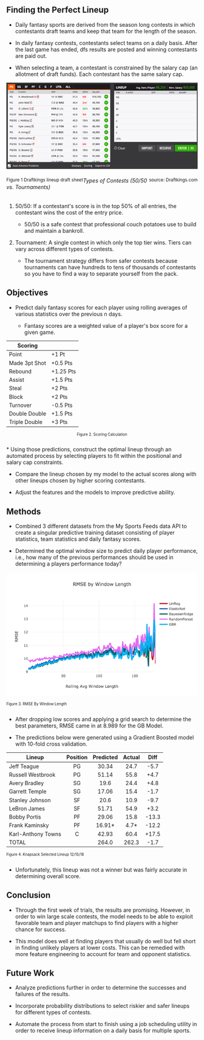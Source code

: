 ## Finding the Perfect Lineup
* Daily fantasy sports are derived from the season long contests in which contestants draft teams and keep that team for the length of the season.

* In daily fantasy contests, contestants select teams on a daily basis. After the last game has ended, dfs results are posted and winning contestants are paid out.

* When selecting a team, a contestant is constrained by the salary cap (an allotment of draft funds). Each contestant has the same salary cap.


![](images/empty_lineup_sheet.png)
<div id="expand-box">
<div id="expand-box-header" class="clearfix">
 <sup><span style="float: left;">Figure 1 Draftkings lineup draft sheet </span></sup>
 <sup><span style="float: right;">source: Draftkings.com</span></sup>
</div>

###### Types of Contests (50/50 vs. Tournaments)
1. 50/50: If a contestant's score is in the top 50% of all entries, the contestant wins the cost of the entry price.

      * 50/50 is a safe contest that professional couch potatoes use to build and maintain a bankroll.


2. Tournament: A single contest in which only the top tier wins. Tiers can vary across different types of contests.

      * The tournament strategy differs from safer contests because tournaments can have hundreds to tens of thousands of contestants so you have to find a way to separate yourself from the pack.

## Objectives
* Predict daily fantasy scores for each player using rolling averages of various statistics over the previous n days.

    * Fantasy scores are a weighted value of a player's box score for a given game.

<center>

| Scoring       |           |
|---------------|-----------|
| Point         | +1 Pt     |
| Made 3pt Shot | +0.5 Pts  |
| Rebound       | +1.25 Pts |
| Assist        | +1.5 Pts  |
| Steal         | +2 Pts    |
| Block         | +2 Pts    |
| Turnover      | -0.5 Pts  |
| Double Double | +1.5 Pts  |
| Triple Double | +3 Pts    |

<sup><sup>Figure 2. Scoring Calculation</sup>

</center>
* Using those predictions, construct the optimal lineup through an automated process by selecting players to fit within the positional and salary cap constraints.

* Compare the lineup chosen by my model to the actual scores along with other lineups chosen by higher scoring contestants.

* Adjust the features and the models to improve predictive ability.

## Methods
* Combined 3 different datasets from the My Sports Feeds data API to create a singular predictive training dataset consisting of player statistics, team statistics and daily fantasy scores.

* Determined the optimal window size to predict daily player performance, i.e., how many of the previous performances should be used in determining a players performance today?

![](images/rmse_by_window_len.png)

<sup><sup>Figure 3. RMSE By Window Length</sup>


* After dropping low scores and applying a grid search to determine the best parameters, RMSE came in at 8.989 for the GB Model.

* The predictions below were generated using a Gradient Boosted model with 10-fold cross validation.

| Lineup             | Position | Predicted | Actual |  Diff |
|--------------------|:--------:|:---------:|:------:|:-----:|
| Jeff Teague        |    PG    |   30.34   |  24.7  |  -5.7 |
| Russell Westbrook  |    PG    |   51.14   |  55.8  |  +4.7 |
| Avery Bradley      |    SG    |    19.6   |  24.4  |  +4.8 |
| Garrett Temple     |    SG    |   17.06   |  15.4  |  -1.7 |
| Stanley Johnson    |    SF    |    20.6   |  10.9  |  -9.7 |
| LeBron James       |    SF    |   51.71   |  54.9  |  +3.2 |
| Bobby Portis       |    PF    |   29.06   |  15.8  | -13.3 |
| Frank Kaminsky     |    PF    |   16.91*  |  4.7*  | -12.2 |
| Karl-Anthony Towns |     C    |   42.93   |  60.4  | +17.5 |
| TOTAL              |          |   264.0   |  262.3 |  -1.7 |

<sup><sup>Figure 4. Knapsack Selected Lineup 12/15/18</sup>

* Unfortunately, this lineup was not a winner but was fairly accurate in determining overall score.

## Conclusion
* Through the first week of trials, the results are promising. However, in order to win large scale contests, the model needs to be able to exploit favorable team and player matchups to find players with a higher chance for success.

* This model does well at finding players that usually do well but fell short in finding unlikely players at lower costs. This can be remedied with more feature engineering to account for team and opponent statistics.

## Future Work
* Analyze predictions further in order to determine the successes and failures of the results.

* Incorporate probability distributions to select riskier and safer lineups for different types of contests.

*  Automate the process from start to finish using a job scheduling utility in order to receive lineup information on a daily basis for multiple sports.
